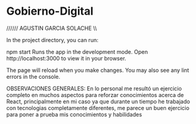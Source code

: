 # Gobierno-Digital

////// AGUSTIN GARCIA SOLACHE \\\

In the project directory, you can run:

npm start
Runs the app in the development mode.
Open http://localhost:3000 to view it in your browser.

The page will reload when you make changes.
You may also see any lint errors in the console.

OBSERVACIONES GENERALES: En lo personal me resultó un ejercicio completo en muchos aspectos para reforzar conocimientos acerca de React, principalmente en mi caso ya que durante un tiempo he trabajado con tecnologias completamente diferentes, me parece un buen ejercicio para poner a prueba mis conocimientos y habilidades

